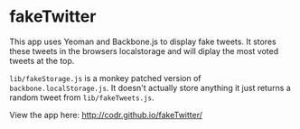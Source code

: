 fakeTwitter
===========

This app uses Yeoman and Backbone.js to display fake tweets. It stores these tweets in the browsers localstorage and will diplay the most voted tweets at the top.

`lib/fakeStorage.js` is a monkey patched version of `backbone.localStorage.js`. It doesn't actually store anything it just returns a random tweet from `lib/fakeTweets.js`.

View the app here: http://codr.github.io/fakeTwitter/

